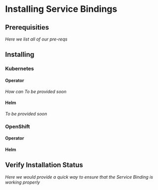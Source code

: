 # Installing Service Bindings

## Prerequisities

_Here we list all of our pre-reqs_

## Installing

### Kubernetes

#### Operator

_How can To be provided soon_

#### Helm

_To be provided soon_


### OpenShift

#### Operator

#### Helm


## Verify Installation Status

_Here we would provide a quick way to ensure that the Service Binding is working properly_ 

